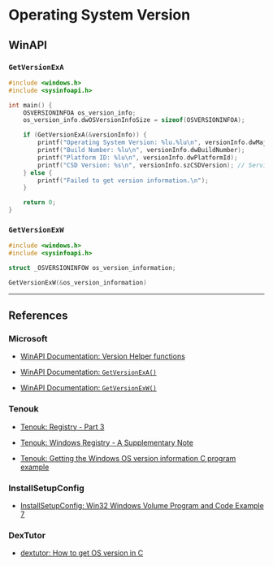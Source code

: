 # Operating System Version

## WinAPI

### `GetVersionExA`

```c
#include <windows.h>
#include <sysinfoapi.h>

int main() {
	OSVERSIONINFOA os_version_info;
	os_version_info.dwOSVersionInfoSize = sizeof(OSVERSIONINFOA);

    if (GetVersionExA(&versionInfo)) {
        printf("Operating System Version: %lu.%lu\n", versionInfo.dwMajorVersion, versionInfo.dwMinorVersion);
        printf("Build Number: %lu\n", versionInfo.dwBuildNumber);
        printf("Platform ID: %lu\n", versionInfo.dwPlatformId);
        printf("CSD Version: %s\n", versionInfo.szCSDVersion); // Service Pack info
    } else {
        printf("Failed to get version information.\n");
    }

    return 0;
}
```

### `GetVersionExW`

```c
#include <windows.h>
#include <sysinfoapi.h>

struct _OSVERSIONINFOW os_version_information;

GetVersionExW(&os_version_information)
```

---
## References

### Microsoft

- [WinAPI Documentation: Version Helper functions](https://learn.microsoft.com/en-us/windows/win32/sysinfo/version-helper-apis)

- [WinAPI Documentation: `GetVersionExA()`](https://learn.microsoft.com/en-us/windows/win32/api/sysinfoapi/nf-sysinfoapi-getversionexa)

- [WinAPI Documentation: `GetVersionExW()`](https://learn.microsoft.com/en-us/windows/win32/api/sysinfoapi/nf-sysinfoapi-getversionexw)

### Tenouk

- [Tenouk: Registry - Part 3](https://www.tenouk.com/ModuleP.html)

- [Tenouk: Windows Registry - A Supplementary Note](https://www.tenouk.com/copregsupp.html)

- [Tenouk: Getting the Windows OS version information C program example](https://www.tenouk.com/cpluscodesnippet/getwindowsosversion.html)

### InstallSetupConfig

- [InstallSetupConfig: Win32 Windows Volume Program and Code Example 7](https://www.installsetupconfig.com/win32programming/windowsvolumeapis1_6.html)

### DexTutor

- [dextutor: How to get OS version in C](https://dextutor.com/how-to-get-os-version-in-c/)